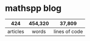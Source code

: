 # mathspp blog

<table class="stats-table">
    <thead>
        <tr>
            <th style="text-align: center;">424</th>
            <th style="text-align: center;">454,320</th>
            <th style="text-align: center;">37,809</th>
        </tr>
    </thead>
    <tbody>
        <tr>
            <td style="text-align: center;">articles</td>
            <td style="text-align: center;">words</td>
            <td style="text-align: center;">lines of code</td>
        </tr>
    </tbody>
</table>